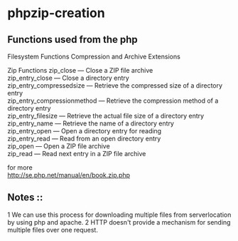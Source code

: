 # phpzip-creation


## Functions used from the php 
Filesystem Functions
Compression and Archive Extensions

Zip Functions 
zip_close — Close a ZIP file archive   
zip_entry_close — Close a directory entry  
zip_entry_compressedsize — Retrieve the compressed size of a directory entry  
zip_entry_compressionmethod — Retrieve the compression method of a directory entry  
zip_entry_filesize — Retrieve the actual file size of a directory entry 
zip_entry_name — Retrieve the name of a directory entry  
zip_entry_open — Open a directory entry for reading  
zip_entry_read — Read from an open directory entry  
zip_open — Open a ZIP file archive  
zip_read — Read next entry in a ZIP file archive  

for more  
http://se.php.net/manual/en/book.zip.php  



## Notes :: 
1 We can use this process for downloading multiple files from serverlocation by using php and apache. 
2  HTTP doesn't provide a mechanism for sending multiple files over one request.
